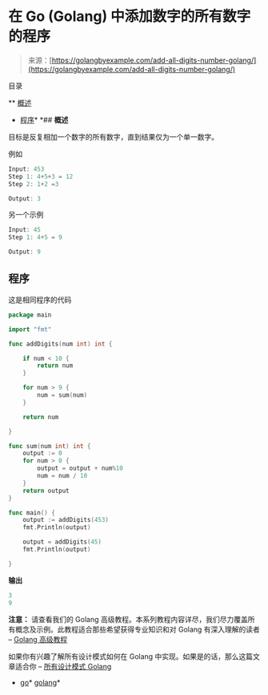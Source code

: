 <!--yml

类别：未分类

日期：2024-10-13 06:46:13

-->

# 在 Go (Golang) 中添加数字的所有数字的程序

> 来源：[https://golangbyexample.com/add-all-digits-number-golang/](https://golangbyexample.com/add-all-digits-number-golang/)

目录

**   [概述](#Overview "Overview")

+   [程序](#Program "Program")*  *## **概述**

目标是反复相加一个数字的所有数字，直到结果仅为一个单一数字。

例如

```go
Input: 453
Step 1: 4+5+3 = 12
Step 2: 1+2 =3

Output: 3
```

另一个示例

```go
Input: 45
Step 1: 4+5 = 9

Output: 9
```

## **程序**

这是相同程序的代码

```go
package main

import "fmt"

func addDigits(num int) int {

	if num < 10 {
		return num
	}

	for num > 9 {
		num = sum(num)
	}

	return num

}

func sum(num int) int {
	output := 0
	for num > 0 {
		output = output + num%10
		num = num / 10
	}
	return output
}

func main() {
	output := addDigits(453)
	fmt.Println(output)

	output = addDigits(45)
	fmt.Println(output)

}
```

**输出**

```go
3
9
```

**注意：** 请查看我们的 Golang 高级教程。本系列教程内容详尽，我们尽力覆盖所有概念及示例。此教程适合那些希望获得专业知识和对 Golang 有深入理解的读者 – [Golang 高级教程](https://golangbyexample.com/golang-comprehensive-tutorial/)

如果你有兴趣了解所有设计模式如何在 Golang 中实现。如果是的话，那么这篇文章适合你 – [所有设计模式 Golang](https://golangbyexample.com/all-design-patterns-golang/)

+   [go](https://golangbyexample.com/tag/go/)*   [golang](https://golangbyexample.com/tag/golang/)*
